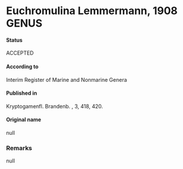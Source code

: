 Euchromulina Lemmermann, 1908 GENUS
=======

#### Status
ACCEPTED

#### According to
Interim Register of Marine and Nonmarine Genera

#### Published in
Kryptogamenfl. Brandenb. , 3, 418, 420.

#### Original name
null

### Remarks
null